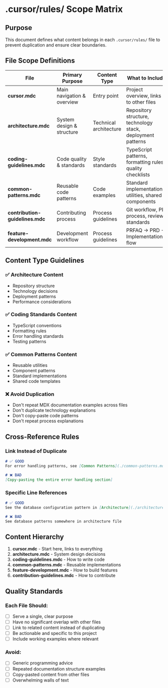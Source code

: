 # .cursor/rules/ Scope Matrix

## Purpose
This document defines what content belongs in each `.cursor/rules/` file to prevent duplication and ensure clear boundaries.

## File Scope Definitions

| File | Primary Purpose | Content Type | What to Include | What to Exclude |
|------|----------------|-------------|-----------------|-----------------|
| **cursor.mdc** | Main navigation & overview | Entry point | Project overview, links to other files | Implementation details |
| **architecture.mdc** | System design & structure | Technical architecture | Repository structure, technology stack, deployment patterns | Code examples, business logic |
| **coding-guidelines.mdc** | Code quality & standards | Style standards | TypeScript patterns, formatting rules, quality checklists | Documentation structure, business rules |
| **common-patterns.mdc** | Reusable code patterns | Code examples | Standard implementations, utilities, shared components | Framework setup, business logic |
| **contribution-guidelines.mdc** | Contributing process | Process guidelines | Git workflow, PR process, review standards | Code patterns, architecture |
| **feature-development.mdc** | Development workflow | Process guidelines | PRFAQ → PRD → Implementation flow | Technical implementation |

## Content Type Guidelines

### ✅ Architecture Content
- Repository structure
- Technology decisions
- Deployment patterns
- Performance considerations

### ✅ Coding Standards Content  
- TypeScript conventions
- Formatting rules
- Error handling standards
- Testing patterns

### ✅ Common Patterns Content
- Reusable utilities
- Component patterns
- Standard implementations
- Shared code templates

### ❌ Avoid Duplication
- Don't repeat MDX documentation examples across files
- Don't duplicate technology explanations
- Don't copy-paste code patterns
- Don't repeat process explanations

## Cross-Reference Rules

### Link Instead of Duplicate
```markdown
# ✅ GOOD
For error handling patterns, see [Common Patterns](./common-patterns.mdc#error-handling)

# ❌ BAD  
[Copy-pasting the entire error handling section]
```

### Specific Line References
```markdown
# ✅ GOOD
See the database configuration pattern in [Architecture](./architecture.mdc:45-60)

# ❌ BAD
See database patterns somewhere in architecture file
```

## Content Hierarchy

1. **cursor.mdc** - Start here, links to everything
2. **architecture.mdc** - System design decisions  
3. **coding-guidelines.mdc** - How to write code
4. **common-patterns.mdc** - Reusable implementations
5. **feature-development.mdc** - How to build features
6. **contribution-guidelines.mdc** - How to contribute

## Quality Standards

### Each File Should:
- [ ] Serve a single, clear purpose
- [ ] Have no significant overlap with other files  
- [ ] Link to related content instead of duplicating
- [ ] Be actionable and specific to this project
- [ ] Include working examples where relevant

### Avoid:
- [ ] Generic programming advice
- [ ] Repeated documentation structure examples
- [ ] Copy-pasted content from other files
- [ ] Overwhelming walls of text 
